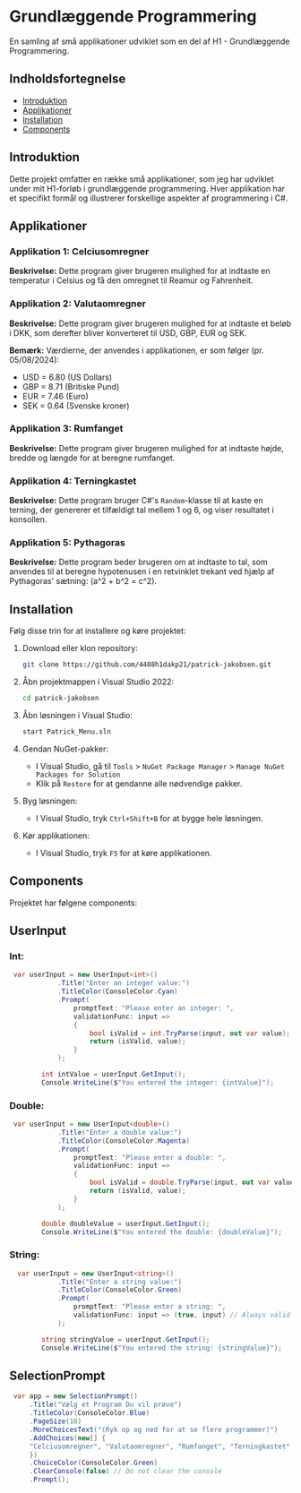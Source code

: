 # Grundlæggende Programmering

En samling af små applikationer udviklet som en del af H1 - Grundlæggende Programmering.

## Indholdsfortegnelse

- [Introduktion](#introduktion)
- [Applikationer](#applikationer)
- [Installation](#installation)
- [Components](#components)

## Introduktion

Dette projekt omfatter en række små applikationer, som jeg har udviklet under mit H1-forløb i grundlæggende programmering. Hver applikation har et specifikt formål og illustrerer forskellige aspekter af programmering i C#.

## Applikationer

### Applikation 1: Celciusomregner

**Beskrivelse:** Dette program giver brugeren mulighed for at indtaste en temperatur i Celsius og få den omregnet til Reamur og Fahrenheit.

### Applikation 2: Valutaomregner

**Beskrivelse:** Dette program giver brugeren mulighed for at indtaste et beløb i DKK, som derefter bliver konverteret til USD, GBP, EUR og SEK.

**Bemærk:** Værdierne, der anvendes i applikationen, er som følger (pr. 05/08/2024):
- USD = 6.80 (US Dollars)
- GBP = 8.71 (Britiske Pund)
- EUR = 7.46 (Euro)
- SEK = 0.64 (Svenske kroner)

### Applikation 3: Rumfanget

**Beskrivelse:** Dette program giver brugeren mulighed for at indtaste højde, bredde og længde for at beregne rumfanget.

### Applikation 4: Terningkastet

**Beskrivelse:** Dette program bruger C#'s `Random`-klasse til at kaste en terning, der genererer et tilfældigt tal mellem 1 og 6, og viser resultatet i konsollen.

### Applikation 5: Pythagoras

**Beskrivelse:** Dette program beder brugeren om at indtaste to tal, som anvendes til at beregne hypotenusen i en retvinklet trekant ved hjælp af Pythagoras' sætning: \(a^2 + b^2 = c^2\).

## Installation

Følg disse trin for at installere og køre projektet:

1. Download eller klon repository:
   ```bash
   git clone https://github.com/4408h1dakp21/patrick-jakobsen.git
   ```
2. Åbn projektmappen i Visual Studio 2022:
   ```bash
   cd patrick-jakobsen
   ```
3. Åbn løsningen i Visual Studio:
   ```bash
   start Patrick_Menu.sln
   ```
4. Gendan NuGet-pakker:
   - I Visual Studio, gå til `Tools` > `NuGet Package Manager` > `Manage NuGet Packages for Solution`
   - Klik på `Restore` for at gendanne alle nødvendige pakker.

5. Byg løsningen:
   - I Visual Studio, tryk `Ctrl+Shift+B` for at bygge hele løsningen.

6. Kør applikationen:
   - I Visual Studio, tryk `F5` for at køre applikationen.

## Components

Projektet har følgene components:

## UserInput

### Int:
````C#
 var userInput = new UserInput<int>()
            .Title("Enter an integer value:")
            .TitleColor(ConsoleColor.Cyan)
            .Prompt(
                promptText: "Please enter an integer: ",
                validationFunc: input =>
                {
                    bool isValid = int.TryParse(input, out var value);
                    return (isValid, value);
                }
            );

        int intValue = userInput.GetInput();
        Console.WriteLine($"You entered the integer: {intValue}");
````

### Double:
````C#
 var userInput = new UserInput<double>()
            .Title("Enter a double value:")
            .TitleColor(ConsoleColor.Magenta)
            .Prompt(
                promptText: "Please enter a double: ",
                validationFunc: input =>
                {
                    bool isValid = double.TryParse(input, out var value);
                    return (isValid, value);
                }
            );

        double doubleValue = userInput.GetInput();
        Console.WriteLine($"You entered the double: {doubleValue}");
````

### String:
````C#
  var userInput = new UserInput<string>()
            .Title("Enter a string value:")
            .TitleColor(ConsoleColor.Green)
            .Prompt(
                promptText: "Please enter a string: ",
                validationFunc: input => (true, input) // Always valid for strings
            );

        string stringValue = userInput.GetInput();
        Console.WriteLine($"You entered the string: {stringValue}");
````

## SelectionPrompt
````C#
 var app = new SelectionPrompt()
     .Title("Vælg et Program Du vil prøve")
     .TitleColor(ConsoleColor.Blue)
     .PageSize(10)
     .MoreChoicesText("(Ryk op og ned for at se flere programmer)")
     .AddChoices(new[] {
     "Celciusomregner", "Valutaomregner", "Rumfanget", "Terningkastet", "Pythagoras", "Alder", "Guess Number", "Exit"
     })
     .ChoiceColor(ConsoleColor.Green)
     .ClearConsole(false) // Do not clear the console
     .Prompt();
````
